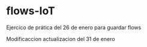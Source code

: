# flows-IoT
Ejercico de prática del 26 de enero para guardar flows

Modificaccion actualizacion del 31 de enero
